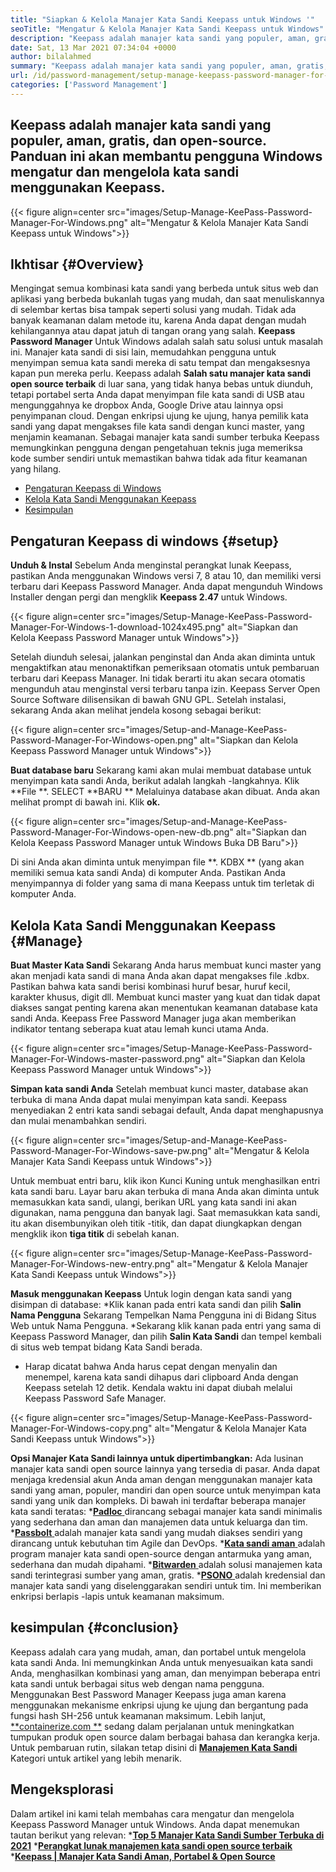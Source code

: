 ```yaml
---
title: "Siapkan & Kelola Manajer Kata Sandi Keepass untuk Windows '" 
seoTitle: "Mengatur & Kelola Manajer Kata Sandi Keepass untuk Windows" 
description: "Keepass adalah manajer kata sandi yang populer, aman, gratis, dan open-source. Panduan ini akan membantu pengguna Windows mengatur dan mengelola kata sandi menggunakan Keepass." 
date: Sat, 13 Mar 2021 07:34:04 +0000
author: bilalahmed
summary: "Keepass adalah manajer kata sandi yang populer, aman, gratis, dan open-source. Panduan ini akan membantu pengguna Windows mengatur dan mengelola kata sandi menggunakan Keepass." 
url: /id/password-management/setup-manage-keepass-password-manager-for-windows/
categories: ['Password Management']
---
```


## Keepass adalah manajer kata sandi yang populer, aman, gratis, dan open-source. Panduan ini akan membantu pengguna Windows mengatur dan mengelola kata sandi menggunakan Keepass.

{{< figure align=center src="images/Setup-Manage-KeePass-Password-Manager-For-Windows.png" alt="Mengatur & Kelola Manajer Kata Sandi Keepass untuk Windows">}}


## Ikhtisar   {#Overview}
Mengingat semua kombinasi kata sandi yang berbeda untuk situs web dan aplikasi yang berbeda bukanlah tugas yang mudah, dan saat menuliskannya di selembar kertas bisa tampak seperti solusi yang mudah. Tidak ada banyak keamanan dalam metode itu, karena Anda dapat dengan mudah kehilangannya atau dapat jatuh di tangan orang yang salah. **Keepass Password Manager**  Untuk Windows adalah salah satu solusi untuk masalah ini.
Manajer kata sandi di sisi lain, memudahkan pengguna untuk menyimpan semua kata sandi mereka di satu tempat dan mengaksesnya kapan pun mereka perlu. Keepass adalah **Salah satu manajer kata sandi open source terbaik**  di luar sana, yang tidak hanya bebas untuk diunduh, tetapi portabel serta Anda dapat menyimpan file kata sandi di USB atau mengunggahnya ke dropbox Anda, Google Drive atau lainnya opsi penyimpanan cloud. Dengan enkripsi ujung ke ujung, hanya pemilik kata sandi yang dapat mengakses file kata sandi dengan kunci master, yang menjamin keamanan. Sebagai manajer kata sandi sumber terbuka Keepass memungkinkan pengguna dengan pengetahuan teknis juga memeriksa kode sumber sendiri untuk memastikan bahwa tidak ada fitur keamanan yang hilang.
  * [Pengaturan Keepass di Windows][1]
  * [Kelola Kata Sandi Menggunakan Keepass][2]
  * [Kesimpulan][3]

## Pengaturan Keepass di windows   {#setup}
**Unduh & Instal** 
Sebelum Anda menginstal perangkat lunak Keepass, pastikan Anda menggunakan Windows versi 7, 8 atau 10, dan memiliki versi terbaru dari Keepass Password Manager. Anda dapat mengunduh Windows Installer dengan pergi dan mengklik **Keepass 2.47**  untuk Windows.

{{< figure align=center src="images/Setup-Manage-KeePass-Password-Manager-For-Windows-1-download-1024x495.png" alt="Siapkan dan Kelola Keepass Password Manager untuk Windows">}}

Setelah diunduh selesai, jalankan penginstal dan Anda akan diminta untuk mengaktifkan atau menonaktifkan pemeriksaan otomatis untuk pembaruan terbaru dari Keepass Manager. Ini tidak berarti itu akan secara otomatis mengunduh atau menginstal versi terbaru tanpa izin. Keepass Server Open Source Software dilisensikan di bawah GNU GPL. Setelah instalasi, sekarang Anda akan melihat jendela kosong sebagai berikut:

{{< figure align=center src="images/Setup-and-Manage-KeePass-Password-Manager-For-Windows-open.png" alt="Siapkan dan Kelola Keepass Password Manager untuk Windows">}}

**Buat database baru** 
Sekarang kami akan mulai membuat database untuk menyimpan kata sandi Anda, berikut adalah langkah -langkahnya. Klik **File **. SELECT  **BARU **  Melaluinya database akan dibuat. Anda akan melihat prompt di bawah ini. Klik  **ok.**  

{{< figure align=center src="images/Setup-and-Manage-KeePass-Password-Manager-For-Windows-open-new-db.png" alt="Siapkan dan Kelola Keepass Password Manager untuk Windows Buka DB Baru">}}

Di sini Anda akan diminta untuk menyimpan file **. KDBX ** (yang akan memiliki semua kata sandi Anda) di komputer Anda. Pastikan Anda menyimpannya di folder yang sama di mana Keepass untuk tim terletak di komputer Anda.

## Kelola Kata Sandi Menggunakan Keepass   {#Manage}
**Buat Master Kata Sandi** 
Sekarang Anda harus membuat kunci master yang akan menjadi kata sandi di mana Anda akan dapat mengakses file .kdbx. Pastikan bahwa kata sandi berisi kombinasi huruf besar, huruf kecil, karakter khusus, digit dll. Membuat kunci master yang kuat dan tidak dapat diakses sangat penting karena akan menentukan keamanan database kata sandi Anda. Keepass Free Password Manager juga akan memberikan indikator tentang seberapa kuat atau lemah kunci utama Anda.

{{< figure align=center src="images/Setup-Manage-KeePass-Password-Manager-For-Windows-master-password.png" alt="Siapkan dan Kelola Keepass Password Manager untuk Windows">}}

**Simpan kata sandi Anda** 
Setelah membuat kunci master, database akan terbuka di mana Anda dapat mulai menyimpan kata sandi. Keepass menyediakan 2 entri kata sandi sebagai default, Anda dapat menghapusnya dan mulai menambahkan sendiri.

{{< figure align=center src="images/Setup-and-Manage-KeePass-Password-Manager-For-Windows-save-pw.png" alt="Mengatur & Kelola Manajer Kata Sandi Keepass untuk Windows">}}

Untuk membuat entri baru, klik ikon Kunci Kuning untuk menghasilkan entri kata sandi baru. Layar baru akan terbuka di mana Anda akan diminta untuk memasukkan kata sandi, ulangi, berikan URL yang kata sandi ini akan digunakan, nama pengguna dan banyak lagi. Saat memasukkan kata sandi, itu akan disembunyikan oleh titik -titik, dan dapat diungkapkan dengan mengklik ikon **tiga titik**  di sebelah kanan.

{{< figure align=center src="images/Setup-Manage-KeePass-Password-Manager-For-Windows-new-entry.png" alt="Mengatur & Kelola Manajer Kata Sandi Keepass untuk Windows">}}

**Masuk menggunakan Keepass** 
Untuk login dengan kata sandi yang disimpan di database:
  *Klik kanan pada entri kata sandi dan pilih **Salin Nama Pengguna**  Sekarang Tempelkan Nama Pengguna ini di Bidang Situs Web untuk Nama Pengguna.
  *Sekarang klik kanan pada entri yang sama di Keepass Password Manager, dan pilih **Salin Kata Sandi**  dan tempel kembali di situs web tempat bidang Kata Sandi berada.
  * Harap dicatat bahwa Anda harus cepat dengan menyalin dan menempel, karena kata sandi dihapus dari clipboard Anda dengan Keepass setelah 12 detik. Kendala waktu ini dapat diubah melalui Keepass Password Safe Manager.

{{< figure align=center src="images/Setup-Manage-KeePass-Password-Manager-For-Windows-copy.png" alt="Mengatur & Kelola Manajer Kata Sandi Keepass untuk Windows">}}

**Opsi Manajer Kata Sandi lainnya untuk dipertimbangkan:** 
Ada lusinan manajer kata sandi open source lainnya yang tersedia di pasar. Anda dapat menjaga kredensial akun Anda aman dengan menggunakan manajer kata sandi yang aman, populer, mandiri dan open source untuk menyimpan kata sandi yang unik dan kompleks. Di bawah ini terdaftar beberapa manajer kata sandi teratas:
  *[**Padloc** ][4] dirancang sebagai manajer kata sandi minimalis yang sederhana dan aman dan manajemen data untuk keluarga dan tim.
  *[**Passbolt** ][5] adalah manajer kata sandi yang mudah diakses sendiri yang dirancang untuk kebutuhan tim Agile dan DevOps.
  *[**Kata sandi aman** ][6] adalah program manajer kata sandi open-source dengan antarmuka yang aman, sederhana dan mudah dipahami.
  *[**Bitwarden** ][7] adalah solusi manajemen kata sandi terintegrasi sumber yang aman, gratis.
  *[**PSONO** ][8] adalah kredensial dan manajer kata sandi yang diselenggarakan sendiri untuk tim. Ini memberikan enkripsi berlapis -lapis untuk keamanan maksimum.

## kesimpulan   {#conclusion}
Keepass adalah cara yang mudah, aman, dan portabel untuk mengelola kata sandi Anda. Ini memungkinkan Anda untuk menyesuaikan kata sandi Anda, menghasilkan kombinasi yang aman, dan menyimpan beberapa entri kata sandi untuk berbagai situs web dengan nama pengguna. Menggunakan Best Password Manager Keepass juga aman karena menggunakan mekanisme enkripsi ujung ke ujung dan bergantung pada fungsi hash SH-256 untuk keamanan maksimum.
Lebih lanjut, [**containerize.com **][9] sedang dalam perjalanan untuk meningkatkan tumpukan produk open source dalam berbagai bahasa dan kerangka kerja. Untuk pembaruan rutin, silakan tetap disini di  **[Manajemen Kata Sandi][10]**   Kategori untuk artikel yang lebih menarik.

## Mengeksplorasi
Dalam artikel ini kami telah membahas cara mengatur dan mengelola Keepass Password Manager untuk Windows. Anda dapat menemukan tautan berikut yang relevan:
  ***[Top 5 Manajer Kata Sandi Sumber Terbuka di 2021][11]** 
  ***[Perangkat lunak manajemen kata sandi open source terbaik][12]** 
  ***[Keepass | Manajer Kata Sandi Aman, Portabel & Open Source][13]** 

  
[1]: https://blog.containerize.com/wp-admin/post.php?post=3863&action=edit#setup
[2]: https://blog.containerize.com/wp-admin/post.php?post=3863&action=edit#manage
[3]: https://blog.containerize.com/wp-admin/post.php?post=3863&action=edit#conclusion
[4]: https://padloc.app/
[5]: https://products.containerize.com/password-management/passbolt/
[6]: https://products.containerize.com/password-management/password-safe/
[7]: https://products.containerize.com/password-management/bitwarden/
[8]: https://products.containerize.com/password-management/psono/
[9]: https://www.containerize.com/
[10]: https://blog.containerize.com/category/password-management/
[11]: https://blog.containerize.com/password-management/top-5-open-source-password-managers-in-2021/
[12]: https://products.containerize.com/password-management/
[13]: https://products.containerize.com/password-management/keepass
